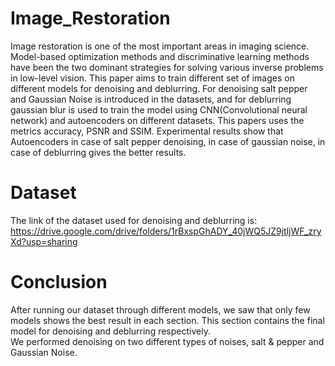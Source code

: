 # Image_Restoration
Image restoration is one of the most important areas in imaging science. Model-based optimization methods and discriminative learning methods have been the two dominant strategies for solving various inverse problems in low-level vision. This paper aims to train different set of images on different models for denoising and deblurring. For denoising salt pepper and Gaussian Noise is introduced in the datasets, and for deblurring gaussian blur is used to train the model using CNN(Convolutional neural network) and autoencoders on different datasets. This papers uses the metrics accuracy, PSNR and SSIM. Experimental results show that Autoencoders in case of salt pepper denoising,  in case of gaussian noise, in case of deblurring gives the better results.
<br/>
# Dataset
The link of the dataset used for denoising and deblurring is: https://drive.google.com/drive/folders/1rBxspGhADY_40jWQ5JZ9jtljWF_zryXd?usp=sharing
<br/>
# Conclusion
After running our dataset through different models, we saw that only few models shows the best result in each section. This section contains the final model for denoising and deblurring respectively.
<br/>
We performed denoising on two different types of noises, salt & pepper and Gaussian Noise.

